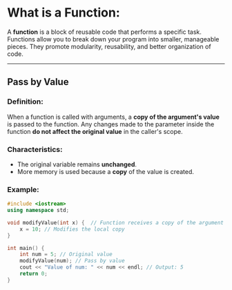 # What is a Function:

A **function** is a block of reusable code that performs a specific task. Functions allow you to break down your program into smaller, manageable pieces. They promote modularity, reusability, and better organization of code.

---

## Pass by Value
### Definition:
When a function is called with arguments, a **copy of the argument's value** is passed to the function. Any changes made to the parameter inside the function **do not affect the original value** in the caller's scope.

### Characteristics:
- The original variable remains **unchanged**.
- More memory is used because a **copy** of the value is created.

### Example:
```cpp
#include <iostream>
using namespace std;

void modifyValue(int x) {  // Function receives a copy of the argument
    x = 10; // Modifies the local copy
}

int main() {
    int num = 5; // Original value
    modifyValue(num); // Pass by value
    cout << "Value of num: " << num << endl; // Output: 5
    return 0;
}
```
